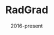 ---
layout: project
type: project
published: true
image: images/radgrad.png
title: RadGrad
permalink: projects/radgrad
date: 2016-present
labels:
  - Meteor
  - Semantic UI
summary: A social network, degree planner, and community engagement platform for computer science students.
projecturl: http://radgrad.org/
---